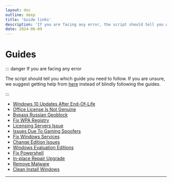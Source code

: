 ```yaml
---
layout: doc
outline: deep
title: 'Guide links'
description: 'If you are facing any error, the script should tell you which guide you need to follow'
date: 2024-06-09
---
```


# Guides 

::: danger If you are facing any error

The script should tell you which guide you need to follow. If you are unsure, we suggest getting help from [here](./troubleshoot) instead of blindly following the guides.

:::

- [Windows 10 Updates After End-Of-Life](./windows10_eol)
- [Office License Is Not Genuine](./office-license-is-not-genuine)
- [Bypass Russian Geoblock][1]
- [Fix WPA Registry](./fix-wpa-registry)
- [Licensing Servers Issue](./licensing-servers-issue)
- [Issues Due To Gaming Spoofers](./issues_due_to_gaming_spoofers)
- [Fix Windows Services](./fix_service)
- [Change Edition Issues](./change_edition_issues)
- [Windows Evaluation Editions](./evaluation_editions)
- [Fix Powershell](./fix_powershell)
- [In-place Repair Upgrade](./in-place_repair_upgrade)
- [Remove Malware](./remove_malware)
- [Clean Install Windows](./clean_install_windows)

<hr/> 

[1]: https://gravesoft.dev/bypass-russian-geoblock
